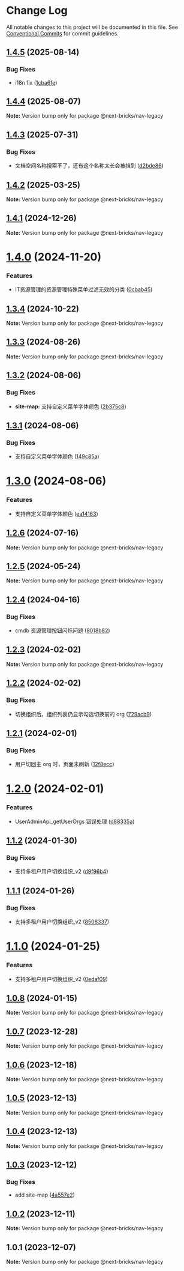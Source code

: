 # Change Log

All notable changes to this project will be documented in this file.
See [Conventional Commits](https://conventionalcommits.org) for commit guidelines.

## [1.4.5](https://github.com/easyops-cn/next-basics/compare/@next-bricks/nav-legacy@1.4.4...@next-bricks/nav-legacy@1.4.5) (2025-08-14)


### Bug Fixes

* i18n fix ([1cba6fe](https://github.com/easyops-cn/next-basics/commit/1cba6fee84b7a5a3d1a92fa7d86cec0cd8388501))





## [1.4.4](https://github.com/easyops-cn/next-basics/compare/@next-bricks/nav-legacy@1.4.3...@next-bricks/nav-legacy@1.4.4) (2025-08-07)

**Note:** Version bump only for package @next-bricks/nav-legacy





## [1.4.3](https://github.com/easyops-cn/next-basics/compare/@next-bricks/nav-legacy@1.4.2...@next-bricks/nav-legacy@1.4.3) (2025-07-31)


### Bug Fixes

* 文档空间名称搜索不了，还有这个名称太长会被挡到 ([d2bde86](https://github.com/easyops-cn/next-basics/commit/d2bde86f1129073e8414729110a4133a74a63e5c))





## [1.4.2](https://github.com/easyops-cn/next-basics/compare/@next-bricks/nav-legacy@1.4.1...@next-bricks/nav-legacy@1.4.2) (2025-03-25)

**Note:** Version bump only for package @next-bricks/nav-legacy





## [1.4.1](https://github.com/easyops-cn/next-basics/compare/@next-bricks/nav-legacy@1.4.0...@next-bricks/nav-legacy@1.4.1) (2024-12-26)

**Note:** Version bump only for package @next-bricks/nav-legacy





# [1.4.0](https://github.com/easyops-cn/next-basics/compare/@next-bricks/nav-legacy@1.3.4...@next-bricks/nav-legacy@1.4.0) (2024-11-20)


### Features

* IT资源管理的资源管理特殊菜单过滤无效的分类 ([0cbab45](https://github.com/easyops-cn/next-basics/commit/0cbab4539991c32e7d5ead4e00d9af33fba3d899))





## [1.3.4](https://github.com/easyops-cn/next-basics/compare/@next-bricks/nav-legacy@1.3.3...@next-bricks/nav-legacy@1.3.4) (2024-10-22)

**Note:** Version bump only for package @next-bricks/nav-legacy





## [1.3.3](https://github.com/easyops-cn/next-basics/compare/@next-bricks/nav-legacy@1.3.2...@next-bricks/nav-legacy@1.3.3) (2024-08-26)

**Note:** Version bump only for package @next-bricks/nav-legacy

## [1.3.2](https://github.com/easyops-cn/next-basics/compare/@next-bricks/nav-legacy@1.3.1...@next-bricks/nav-legacy@1.3.2) (2024-08-06)

### Bug Fixes

- **site-map:** 支持自定义菜单字体颜色 ([2b375c8](https://github.com/easyops-cn/next-basics/commit/2b375c8f66e1234de52b29c2821b1cae2f00b7bd))

## [1.3.1](https://github.com/easyops-cn/next-basics/compare/@next-bricks/nav-legacy@1.3.0...@next-bricks/nav-legacy@1.3.1) (2024-08-06)

### Bug Fixes

- 支持自定义菜单字体颜色 ([149c85a](https://github.com/easyops-cn/next-basics/commit/149c85a1df34e17917c79d800892f8fbe6c354ff))

# [1.3.0](https://github.com/easyops-cn/next-basics/compare/@next-bricks/nav-legacy@1.2.6...@next-bricks/nav-legacy@1.3.0) (2024-08-06)

### Features

- 支持自定义菜单字体颜色 ([ea14163](https://github.com/easyops-cn/next-basics/commit/ea1416353ead8c7ebd613a752558e7a76b2e1e8a))

## [1.2.6](https://github.com/easyops-cn/next-basics/compare/@next-bricks/nav-legacy@1.2.5...@next-bricks/nav-legacy@1.2.6) (2024-07-16)

**Note:** Version bump only for package @next-bricks/nav-legacy

## [1.2.5](https://github.com/easyops-cn/next-basics/compare/@next-bricks/nav-legacy@1.2.4...@next-bricks/nav-legacy@1.2.5) (2024-05-24)

**Note:** Version bump only for package @next-bricks/nav-legacy

## [1.2.4](https://github.com/easyops-cn/next-basics/compare/@next-bricks/nav-legacy@1.2.3...@next-bricks/nav-legacy@1.2.4) (2024-04-16)

### Bug Fixes

- cmdb 资源管理按钮闪烁问题 ([8018b82](https://github.com/easyops-cn/next-basics/commit/8018b822f54cc11365a6675ea10776a6658f9313))

## [1.2.3](https://github.com/easyops-cn/next-basics/compare/@next-bricks/nav-legacy@1.2.2...@next-bricks/nav-legacy@1.2.3) (2024-02-02)

**Note:** Version bump only for package @next-bricks/nav-legacy

## [1.2.2](https://github.com/easyops-cn/next-basics/compare/@next-bricks/nav-legacy@1.2.1...@next-bricks/nav-legacy@1.2.2) (2024-02-02)

### Bug Fixes

- 切换组织后，组织列表仍显示勾选切换前的 org ([729acb9](https://github.com/easyops-cn/next-basics/commit/729acb9d73d69670bf162c1c7b98b4fe3b7d2494))

## [1.2.1](https://github.com/easyops-cn/next-basics/compare/@next-bricks/nav-legacy@1.2.0...@next-bricks/nav-legacy@1.2.1) (2024-02-01)

### Bug Fixes

- 用户切回主 org 时，页面未刷新 ([12f8ecc](https://github.com/easyops-cn/next-basics/commit/12f8ecc2832a1040f74bc98ea2941b20d00ccb3d))

# [1.2.0](https://github.com/easyops-cn/next-basics/compare/@next-bricks/nav-legacy@1.1.2...@next-bricks/nav-legacy@1.2.0) (2024-02-01)

### Features

- UserAdminApi_getUserOrgs 错误处理 ([d88335a](https://github.com/easyops-cn/next-basics/commit/d88335aa51c3c5689c265a7121a3f5ca5dfe3000))

## [1.1.2](https://github.com/easyops-cn/next-basics/compare/@next-bricks/nav-legacy@1.1.1...@next-bricks/nav-legacy@1.1.2) (2024-01-30)

### Bug Fixes

- 支持多租户用户切换组织\_v2 ([d9f96b4](https://github.com/easyops-cn/next-basics/commit/d9f96b41a7f1a5b1fe56bc0480c161095f6d5948))

## [1.1.1](https://github.com/easyops-cn/next-basics/compare/@next-bricks/nav-legacy@1.1.0...@next-bricks/nav-legacy@1.1.1) (2024-01-26)

### Bug Fixes

- 支持多租户用户切换组织\_v2 ([8508337](https://github.com/easyops-cn/next-basics/commit/850833740c526bb999c40e273277bb2503b9c830))

# [1.1.0](https://github.com/easyops-cn/next-basics/compare/@next-bricks/nav-legacy@1.0.8...@next-bricks/nav-legacy@1.1.0) (2024-01-25)

### Features

- 支持多租户用户切换组织\_v2 ([0edaf09](https://github.com/easyops-cn/next-basics/commit/0edaf093f2667ab0d8ee0fc402bfa28ac7c4c77f))

## [1.0.8](https://github.com/easyops-cn/next-basics/compare/@next-bricks/nav-legacy@1.0.7...@next-bricks/nav-legacy@1.0.8) (2024-01-15)

**Note:** Version bump only for package @next-bricks/nav-legacy

## [1.0.7](https://github.com/easyops-cn/next-basics/compare/@next-bricks/nav-legacy@1.0.6...@next-bricks/nav-legacy@1.0.7) (2023-12-28)

**Note:** Version bump only for package @next-bricks/nav-legacy

## [1.0.6](https://github.com/easyops-cn/next-basics/compare/@next-bricks/nav-legacy@1.0.5...@next-bricks/nav-legacy@1.0.6) (2023-12-18)

**Note:** Version bump only for package @next-bricks/nav-legacy

## [1.0.5](https://github.com/easyops-cn/next-basics/compare/@next-bricks/nav-legacy@1.0.4...@next-bricks/nav-legacy@1.0.5) (2023-12-13)

**Note:** Version bump only for package @next-bricks/nav-legacy

## [1.0.4](https://github.com/easyops-cn/next-basics/compare/@next-bricks/nav-legacy@1.0.3...@next-bricks/nav-legacy@1.0.4) (2023-12-13)

**Note:** Version bump only for package @next-bricks/nav-legacy

## [1.0.3](https://github.com/easyops-cn/next-basics/compare/@next-bricks/nav-legacy@1.0.2...@next-bricks/nav-legacy@1.0.3) (2023-12-12)

### Bug Fixes

- add site-map ([4a557e2](https://github.com/easyops-cn/next-basics/commit/4a557e22d50ad7a2543a25c974d666e8b1e50492))

## [1.0.2](https://github.com/easyops-cn/next-basics/compare/@next-bricks/nav-legacy@1.0.1...@next-bricks/nav-legacy@1.0.2) (2023-12-11)

**Note:** Version bump only for package @next-bricks/nav-legacy

## 1.0.1 (2023-12-07)

**Note:** Version bump only for package @next-bricks/nav-legacy
